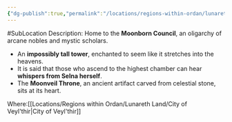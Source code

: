 ```yaml
---
{"dg-publish":true,"permalink":"/locations/regions-within-ordan/lunareth-land/the-veilspire-palace/"}
---
```


#SubLocation
Description:
Home to the **Moonborn Council**, an oligarchy of arcane nobles and mystic scholars.
- An **impossibly tall tower**, enchanted to seem like it stretches into the heavens.
- It is said that those who ascend to the highest chamber can hear **whispers from Selna herself**.
- The **Moonveil Throne**, an ancient artifact carved from celestial stone, sits at its heart.

Where:[[Locations/Regions within Ordan/Lunareth Land/City of Veyl'thir\|City of Veyl'thir]]